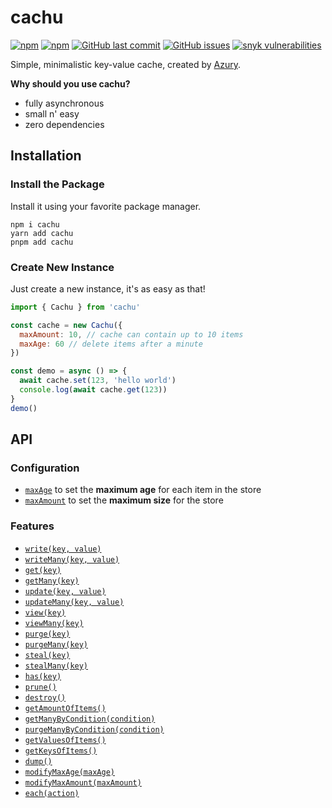 # cachu

[![npm](https://img.shields.io/npm/v/cachu)](https://www.npmjs.com/package/cachu)
[![npm](https://img.shields.io/npm/dt/cachu)](https://www.npmjs.com/package/cachu)
[![GitHub last commit](https://img.shields.io/github/last-commit/azurydev/cachu)](https://github.com/azurydev/cachu)
[![GitHub issues](https://img.shields.io/github/issues-raw/azurydev/cachu)](https://github.com/azurydev/cachu/issues)
[![snyk vulnerabilities](https://snyk.io/test/github/azurydev/cachu/badge.svg)](https://snyk.io/test/github/azurydev/cachu)

Simple, minimalistic key-value cache, created by [Azury](https://github.com/azurydev).

**Why should you use cachu?**

- fully asynchronous
- small n' easy
- zero dependencies

## Installation

### Install the Package

Install it using your favorite package manager.

```sh-session
npm i cachu
yarn add cachu
pnpm add cachu
```

### Create New Instance

Just create a new instance, it's as easy as that!

```js
import { Cachu } from 'cachu'

const cache = new Cachu({
  maxAmount: 10, // cache can contain up to 10 items
  maxAge: 60 // delete items after a minute
})

const demo = async () => {
  await cache.set(123, 'hello world')
  console.log(await cache.get(123))
}
demo()
```

## API

### Configuration

- [`maxAge`](https://github.com/azurydev/cachu/wiki/configuration#max-age) to set the **maximum age** for each item in the store
- [`maxAmount`](https://github.com/azurydev/cachu/wiki/configuration#max-amount) to set the **maximum size** for the store

### Features

- [`write(key, value)`](https://github.com/azurydev/cachu/wiki/features#write)
- [`writeMany(key, value)`](https://github.com/azurydev/cachu/wiki/features#write-many)
- [`get(key)`](https://github.com/azurydev/cachu/wiki/features#get)
- [`getMany(key)`](https://github.com/azurydev/cachu/wiki/features#get-many)
- [`update(key, value)`](https://github.com/azurydev/cachu/wiki/features#update)
- [`updateMany(key, value)`](https://github.com/azurydev/cachu/wiki/features#update-many)
- [`view(key)`](https://github.com/azurydev/cachu/wiki/features#view)
- [`viewMany(key)`](https://github.com/azurydev/cachu/wiki/features#view-many)
- [`purge(key)`](https://github.com/azurydev/cachu/wiki/features#purge)
- [`purgeMany(key)`](https://github.com/azurydev/cachu/wiki/features#purge-many)
- [`steal(key)`](https://github.com/azurydev/cachu/wiki/features#steal)
- [`stealMany(key)`](https://github.com/azurydev/cachu/wiki/features#stealMany)
- [`has(key)`](https://github.com/azurydev/cachu/wiki/features#has)
- [`prune()`](https://github.com/azurydev/cachu/wiki/features#prune)
- [`destroy()`](https://github.com/azurydev/cachu/wiki/features#destroy)
- [`getAmountOfItems()`](https://github.com/azurydev/cachu/wiki/features#get-amount-of-items)
- [`getManyByCondition(condition)`](https://github.com/azurydev/cachu/wiki/features#get-many-by-condition)
- [`purgeManyByCondition(condition)`](https://github.com/azurydev/cachu/wiki/features#purge-many-by-condition)
- [`getValuesOfItems()`](https://github.com/azurydev/cachu/wiki/features#get-values-of-items)
- [`getKeysOfItems()`](https://github.com/azurydev/cachu/wiki/features#get-keys-of-items)
- [`dump()`](https://github.com/azurydev/cachu/wiki/features#dump)
- [`modifyMaxAge(maxAge)`](https://github.com/azurydev/cachu/wiki/features#modify-max-age)
- [`modifyMaxAmount(maxAmount)`](https://github.com/azurydev/cachu/wiki/features#modify-max-amount)
- [`each(action)`](https://github.com/azurydev/cachu/wiki/features#each)
